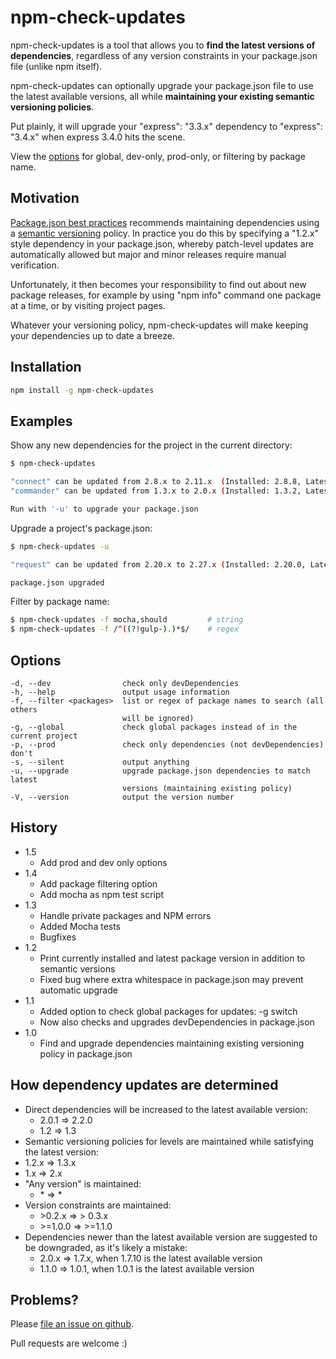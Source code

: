 npm-check-updates
=================

npm-check-updates is a tool that allows you to **find the latest versions of
dependencies**, regardless of any version
constraints in your package.json file (unlike npm itself).

npm-check-updates can optionally upgrade your package.json file to
use the latest available versions, all while **maintaining your
existing semantic versioning policies**.

Put plainly, it will upgrade your "express": "3.3.x" dependency to
"express": "3.4.x" when express 3.4.0 hits the scene.

View the [options](#options) for global, dev-only, prod-only, or filtering by package name.

Motivation
--------------

[Package.json best practices](http://blog.nodejitsu.com/package-dependencies-done-right) recommends maintaining dependencies using a [semantic versioning](http://semver.org/) policy. In practice you do this by specifying a "1.2.x" style dependency in your package.json, whereby patch-level updates are automatically allowed but major and minor releases require manual verification.

Unfortunately, it then becomes your responsibility to find out about new
package releases, for example by using "npm info" command one package at a time, or by visiting project pages.

Whatever your versioning policy, npm-check-updates will make keeping your
dependencies up to date a breeze.


Installation
--------------

```sh
npm install -g npm-check-updates
```

Examples
--------------

Show any new dependencies for the project in the current directory:
```sh
$ npm-check-updates

"connect" can be updated from 2.8.x to 2.11.x  (Installed: 2.8.8, Latest: 2.11.0)
"commander" can be updated from 1.3.x to 2.0.x (Installed: 1.3.2, Latest: 2.0.0)

Run with '-u' to upgrade your package.json
```

Upgrade a project's package.json:
```sh
$ npm-check-updates -u

"request" can be updated from 2.20.x to 2.27.x (Installed: 2.20.0, Latest: 2.27.1)

package.json upgraded
```

Filter by package name:
```sh
$ npm-check-updates -f mocha,should         # string
$ npm-check-updates -f /^((?!gulp-).)*$/    # regex
```

Options
--------------
    -d, --dev                check only devDependencies
    -h, --help               output usage information
    -f, --filter <packages>  list or regex of package names to search (all others
                             will be ignored)
    -g, --global             check global packages instead of in the current project
    -p, --prod               check only dependencies (not devDependencies) don't
    -s, --silent             output anything
    -u, --upgrade            upgrade package.json dependencies to match latest 
                             versions (maintaining existing policy)
    -V, --version            output the version number


History
--------------

- 1.5
  - Add prod and dev only options
- 1.4
  - Add package filtering option
  - Add mocha as npm test script
- 1.3
  - Handle private packages and NPM errors
  - Added Mocha tests
  - Bugfixes
- 1.2
  - Print currently installed and latest package version in addition to semantic versions
  - Fixed bug where extra whitespace in package.json may prevent automatic upgrade
- 1.1
  - Added option to check global packages for updates: -g switch
  - Now also checks and upgrades devDependencies in package.json
- 1.0
  - Find and upgrade dependencies maintaining existing versioning policy in package.json

How dependency updates are determined
--------------

- Direct dependencies will be increased to the latest available version:
  - 2.0.1 => 2.2.0
  - 1.2 => 1.3
-  Semantic versioning policies for levels are maintained while satisfying the latest version:
  - 1.2.x => 1.3.x
  - 1.x => 2.x
- "Any version" is maintained:
  - \* => \*
- Version constraints are maintained:
  - \>0.2.x => \> 0.3.x
  - \>=1.0.0 => >=1.1.0
- Dependencies newer than the latest available version are suggested to be downgraded, as it's likely a mistake:
  - 2.0.x => 1.7.x, when 1.7.10 is the latest available version
  - 1.1.0 => 1.0.1, when 1.0.1 is the latest available version

Problems?
--------------

Please [file an issue on github](https://github.com/tjunnone/npm-check-updates/issues).

Pull requests are welcome :)
